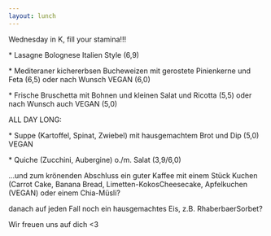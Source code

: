 ```yaml
---
layout: lunch
---
```



Wednesday in K, fill your stamina!!!

\* Lasagne Bolognese Italien Style (6,9)

\* Mediteraner kichererbsen Bucheweizen mit gerostete Pinienkerne und Feta (6,5) oder nach Wunsch VEGAN (6,0)

\* Frische Bruschetta mit Bohnen und kleinen Salat und Ricotta (5,5) oder nach Wunsch auch VEGAN (5,0)

ALL DAY LONG:

\* Suppe (Kartoffel, Spinat, Zwiebel) mit hausgemachtem Brot und Dip (5,0) VEGAN

\* Quiche (Zucchini, Aubergine) o./m. Salat (3,9/6,0)

...und zum kr&ouml;nenden Abschluss ein guter Kaffee mit einem St&uuml;ck Kuchen (Carrot Cake, Banana Bread, Limetten-KokosCheesecake, Apfelkuchen (VEGAN) oder einem Chia-M&uuml;sli?

danach auf jeden Fall noch ein hausgemachtes Eis, z.B. RhaberbaerSorbet?

Wir freuen uns auf dich &lt;3